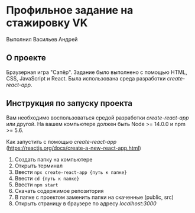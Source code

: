 # Профильное задание на стажировку VK
Выполнил Васильев Андрей

## О проекте
Браузерная игра "Сапёр". Задание было выполнено с помощью HTML, CSS, JavaScript и React. Была использована среда разработки *create-react-app*.

## Инструкция по запуску проекта
Вам необходимо воспользоваться средой разработки *create-react-app* или другой. На вашем компьютере должен быть Node >= 14.0.0 и npm >= 5.6.

Как запустить с помощью *create-react-app* (https://reactjs.org/docs/create-a-new-react-app.html)
1. Создать папку на компьютере
2. Открыть терминал
3. Ввести `npx create-react-app {путь к папке}`
4. Ввести `cd {путь к папке}`
5. Ввести `npm start`
6. Скачать содержимое репозитория
7. В папке с проектом заменить папки на скаченные (public, src)
8. Открыть страницу в браузере по адресу *localhost:3000*


